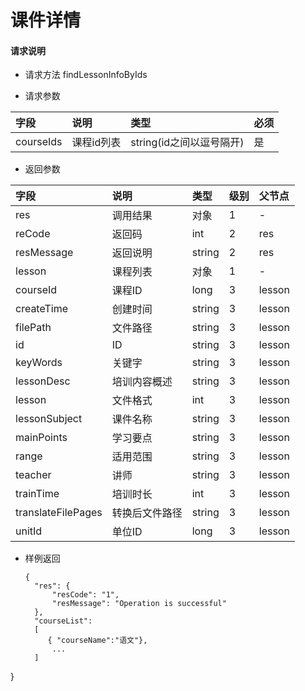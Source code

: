 # 课件详情

#### **请求说明**

* 请求方法 findLessonInfoByIds

* 请求参数

| 字段 | 说明 | 类型 | 必须 |
| :--- | :--- | :--- | :--- |
| courseIds| 课程id列表 | string(id之间以逗号隔开) | 是 |

* 返回参数

| 字段 | 说明 | 类型 | 级别 | 父节点 |
| :--- | :--- | :--- | :--- | :--- |
| res | 调用结果 | 对象 | 1 | - |
| reCode | 返回码| int | 2 | res |
| resMessage| 返回说明 | string | 2 | res |
| lesson| 课程列表 | 对象 | 1 | - |
| courseId| 课程ID| long | 3 | lesson|
| createTime| 创建时间 | string | 3 | lesson|
| filePath | 文件路径 | string | 3 | lesson|
| id| ID | string | 3 | lesson|
| keyWords | 关键字 | string | 3 | lesson|
|lessonDesc| 培训内容概述 | string | 3 | lesson|
|lesson| 文件格式 | int | 3 | lesson|
|lessonSubject | 课件名称 | string | 3 | lesson|
|mainPoints | 学习要点 | string | 3 | lesson|
|range| 适用范围 | string | 3 | lesson|
|teacher | 讲师 | string | 3 | lesson|
|trainTime | 培训时长 | int | 3 | lesson|
|translateFilePages | 转换后文件路径 | string | 3 | lesson|
|unitId| 单位ID | long | 3 | lesson|

* 样例返回

  ```
  {
    "res": {
        "resCode": "1", 
        "resMessage": "Operation is successful"
    },
    "courseList":
    [
       { "courseName":"语文"},
        ...
    ] 
}

